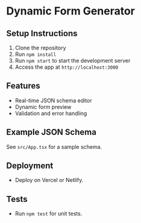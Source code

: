 
# Dynamic Form Generator

## Setup Instructions
1. Clone the repository
2. Run `npm install`
3. Run `npm start` to start the development server
4. Access the app at `http://localhost:3000`

## Features
- Real-time JSON schema editor
- Dynamic form preview
- Validation and error handling

## Example JSON Schema
See `src/App.tsx` for a sample schema.

## Deployment
- Deploy on Vercel or Netlify.

## Tests
- Run `npm test` for unit tests.
            
